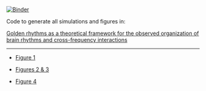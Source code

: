 [![Binder](https://mybinder.org/badge_logo.svg)](https://mybinder.org/v2/gh/Mark-Kramer/Golden-Framework/HEAD)

Code to generate all simulations and figures in:

[Golden rhythms as a theoretical framework for the observed organization of brain rhythms and cross-frequency interactions](XXX)

---

* [Figure 1](./Figure-1.ipynb)

* [Figures 2 \& 3](./Figures-2-and-3.ipynb)

* [Figure 4](./Figure-4.ipynb)

